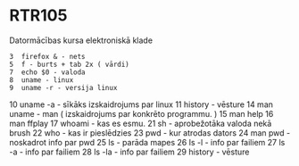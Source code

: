 # RTR105
Datormācības kursa elektroniskā klade





    3  firefox & - nets 
    5  f - burts + tab 2x ( vārdi)
    7  echo $0 - valoda
    8  uname - linux  
    9  uname -r - versija linux
   10  uname -a - sīkāks izskaidrojums par linux
   11  history - vēsture
   14  man uname - man ( izskaidrojums par konkrēto programmu. )
   15  man help
   16  man ffplay
   17  whoami - kas es esmu.
   21  sh - aprobežotāka valoda nekā brush
   22  who - kas ir pieslēdzies 
   23  pwd - kur atrodas dators
   24  man pwd - noskadrot info par pwd
   25  ls - parāda mapes
   26  ls -l - info par failiem 
   27  ls -a - info par failiem
   28  ls -la - info par failiem
29 history - vēsture
